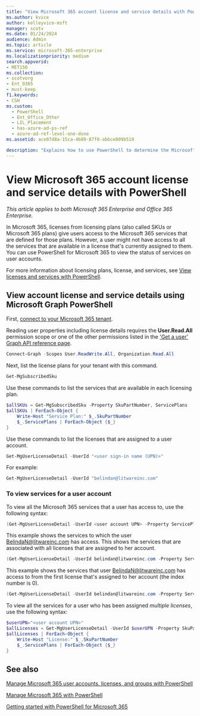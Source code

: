 ```yaml
---
title: "View Microsoft 365 account license and service details with PowerShell"
ms.author: kvice
author: kelleyvice-msft
manager: scotv
ms.date: 01/24/2024
audience: Admin
ms.topic: article
ms.service: microsoft-365-enterprise
ms.localizationpriority: medium
search.appverid:
- MET150
ms.collection:
- scotvorg 
- Ent_O365
- must-keep
f1.keywords:
- CSH
ms.custom:
  - PowerShell
  - Ent_Office_Other
  - LIL_Placement
  - has-azure-ad-ps-ref
  - azure-ad-ref-level-one-done
ms.assetid: ace07d8a-15ca-4b89-87f0-abbce809b519

description: "Explains how to use PowerShell to determine the Microsoft 365 services that have been assigned to users."
---
```


# View Microsoft 365 account license and service details with PowerShell

*This article applies to both Microsoft 365 Enterprise and Office 365 Enterprise.*

In Microsoft 365, licenses from licensing plans (also called SKUs or Microsoft 365 plans) give users access to the Microsoft 365 services that are defined for those plans. However, a user might not have access to all the services that are available in a license that's currently assigned to them. You can use PowerShell for Microsoft 365 to view the status of services on user accounts.

For more information about licensing plans, license, and services, see [View licenses and services with PowerShell](view-licenses-and-services-with-microsoft-365-powershell.md).

## View account license and service details using Microsoft Graph PowerShell

First, [connect to your Microsoft 365 tenant](/graph/powershell/get-started#authentication).

Reading user properties including license details requires the **User.Read.All** permission scope or one of the other permissions listed in the ['Get a user' Graph API reference page](/graph/api/user-get).

```powershell
Connect-Graph -Scopes User.ReadWrite.All, Organization.Read.All
```

Next, list the license plans for your tenant with this command.

```powershell
Get-MgSubscribedSku
```

Use these commands to list the services that are available in each licensing plan.

```powershell
$allSKUs = Get-MgSubscribedSku -Property SkuPartNumber, ServicePlans 
$allSKUs | ForEach-Object {
    Write-Host "Service Plan:" $_.SkuPartNumber
    $_.ServicePlans | ForEach-Object {$_}
}
```

Use these commands to list the licenses that are assigned to a user account.

```powershell
Get-MgUserLicenseDetail -UserId "<user sign-in name (UPN)>"
```

For example:

```powershell
Get-MgUserLicenseDetail -UserId "belindan@litwareinc.com"
```

### To view services for a user account

To view all the Microsoft 365 services that a user has access to, use the following syntax:
  
```powershell
(Get-MgUserLicenseDetail -UserId <user account UPN> -Property ServicePlans)[<LicenseIndexNumber>].ServicePlans
```

This example shows the services to which the user BelindaN@litwareinc.com has access. This shows the services that are associated with all licenses that are assigned to her account.
  
```powershell
(Get-MgUserLicenseDetail -UserId belindan@litwareinc.com -Property ServicePlans).ServicePlans
```

This example shows the services that user BelindaN@litwareinc.com has access to from the first license that's assigned to her account (the index number is 0).
  
```powershell
(Get-MgUserLicenseDetail -UserId belindan@litwareinc.com -Property ServicePlans)[0].ServicePlans
```

To view all the services for a user who has been assigned *multiple licenses*, use the following syntax:

```powershell
$userUPN="<user account UPN>"
$allLicenses = Get-MgUserLicenseDetail -UserId $userUPN -Property SkuPartNumber, ServicePlans
$allLicenses | ForEach-Object {
    Write-Host "License:" $_.SkuPartNumber
    $_.ServicePlans | ForEach-Object {$_}
}
```

## See also

[Manage Microsoft 365 user accounts, licenses, and groups with PowerShell](manage-user-accounts-and-licenses-with-microsoft-365-powershell.md)
  
[Manage Microsoft 365 with PowerShell](manage-microsoft-365-with-microsoft-365-powershell.md)
  
[Getting started with PowerShell for Microsoft 365](getting-started-with-microsoft-365-powershell.md)
